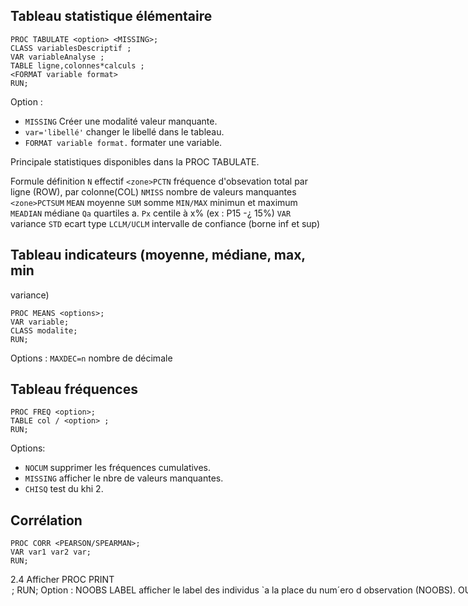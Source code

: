 ## Tableau statistique élémentaire

```
PROC TABULATE <option> <MISSING>;
CLASS variablesDescriptif ;
VAR variableAnalyse ;
TABLE ligne,colonnes*calculs ;
<FORMAT variable format>
RUN;
```

Option :
* `MISSING` Créer une modalité valeur manquante.
* `var='libellé'` changer le libellé dans le tableau.
* `FORMAT variable format.` formater une variable.

Principale statistiques disponibles dans la PROC TABULATE.

Formule définition
`N` effectif
`<zone>PCTN` fréquence d'obsevation total par ligne (ROW), par colonne(COL)
`NMISS` nombre de valeurs manquantes
`<zone>PCTSUM`
`MEAN` moyenne
`SUM` somme
`MIN/MAX` minimun et maximum
`MEADIAN` médiane
`Qa` quartiles a.
`Px` centile à x% (ex : P15 -¿ 15%)
`VAR` variance
`STD` ecart type
`LCLM/UCLM` intervalle de confiance (borne inf et sup)

## Tableau indicateurs (moyenne, médiane, max, min
variance)

```
PROC MEANS <options>;
VAR variable;
CLASS modalite;
RUN;
```

Options :
`MAXDEC=n` nombre de décimale

## Tableau fréquences

```
PROC FREQ <option>;
TABLE col / <option> ;
RUN;
```

Options:
* `NOCUM` supprimer les fréquences cumulatives.
* `MISSING` afficher le nbre de valeurs manquantes.
* `CHISQ` test du khi 2.

## Corrélation

```
PROC CORR <PEARSON/SPEARMAN>;
VAR var1 var2 var;
RUN;
```

2.4 Afficher
PROC PRINT <option>;
RUN;
Option :
NOOBS LABEL afficher le label des individus `a la place du num´ero d observation
(NOOBS).
OUTOBS= n nombre d’individus en sortie.